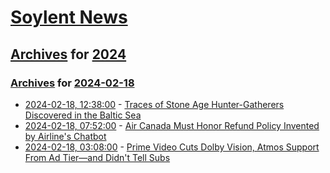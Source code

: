 # [Soylent News](../../../README.md)

## [Archives](../../index.md) for [2024](../index.md)

### [Archives](../../index.md) for [2024-02-18](index.md)

* [2024-02-18, 12:38:00](https://soylentnews.org/article.pl?sid=24/02/17/1545205&from=rss) - [Traces of Stone Age Hunter-Gatherers Discovered in the Baltic Sea](https://soylentnews.org/article.pl?sid=24/02/17/1545205&from=rss)
* [2024-02-18, 07:52:00](https://soylentnews.org/article.pl?sid=24/02/17/1520215&from=rss) - [Air Canada Must Honor Refund Policy Invented by Airline's Chatbot](https://soylentnews.org/article.pl?sid=24/02/17/1520215&from=rss)
* [2024-02-18, 03:08:00](https://soylentnews.org/article.pl?sid=24/02/17/159258&from=rss) - [Prime Video Cuts Dolby Vision, Atmos Support From Ad Tier—and Didn't Tell Subs](https://soylentnews.org/article.pl?sid=24/02/17/159258&from=rss)
